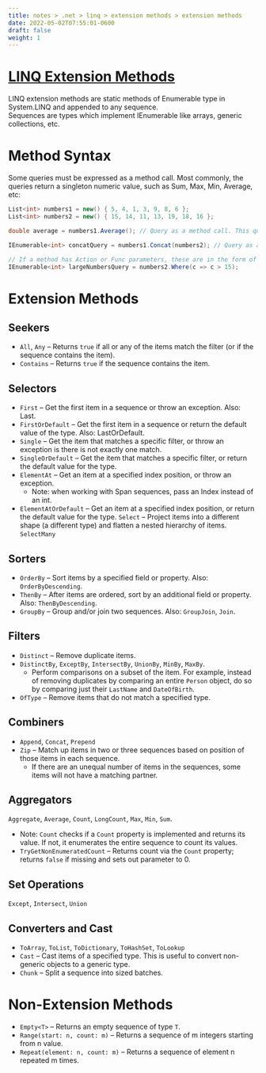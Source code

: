 ```yaml
---
title: notes > .net > linq > extension methods > extension methods
date: 2022-05-02T07:55:01-0600
draft: false
weight: 1
---
```

# [LINQ Extension Methods](https://docs.microsoft.com/en-us/dotnet/api/system.linq.enumerable?view=net-6.0)
LINQ extension methods are static methods of Enumerable type in System.LINQ and appended to any sequence.  
Sequences are types which implement IEnumerable<T> like arrays, generic collections, etc.  

# Method Syntax
Some queries must be expressed as a method call. Most commonly, the queries return a singleton numeric value, such as Sum, Max, Min, Average, etc:  
```cs
List<int> numbers1 = new() { 5, 4, 1, 3, 9, 8, 6 };
List<int> numbers2 = new() { 15, 14, 11, 13, 19, 18, 16 };

double average = numbers1.Average(); // Query as a method call. This query executes immediately because it returns a singleton.

IEnumerable<int> concatQuery = numbers1.Concat(numbers2); // Query as a method call. This query will not execute until iterated over.

// If a method has Action or Func parameters, these are in the form of a lambda expression:
IEnumerable<int> largeNumbersQuery = numbers2.Where(c => c > 15);
```

# Extension Methods
## Seekers
- `All`, `Any` – Returns `true` if all or any of the items match the filter (or if the sequence contains the item).
- `Contains` – Returns `true` if the sequence contains the item.

## Selectors
- `First` – Get the first item in a sequence or throw an exception. Also: Last.
- `FirstOrDefault` – Get the first item in a sequence or return the default value of the type. Also: LastOrDefault.
- `Single` – Get the item that matches a specific filter, or throw an exception is there is not exactly one match.
- `SingleOrDefault` – Get the item that matches a specific filter, or return the default value for the type.
- `ElementAt` – Get an item at a specified index position, or throw an exception.
  - Note: when working with Span<T> sequences, pass an Index instead of an int.
- `ElementAtOrDefault` – Get an item at a specified index position, or return the default value for the type.
`Select` – Project items into a different shape (a different type) and flatten a nested hierarchy of items.
`SelectMany`

## Sorters
- `OrderBy` – Sort items by a specified field or property. Also: `OrderByDescending`.
- `ThenBy` – After items are ordered, sort by an additional field or property. Also: `ThenByDescending`.
- `GroupBy` – Group and/or join two sequences. Also: `GroupJoin`, `Join`.

## Filters
- `Distinct` – Remove duplicate items.
- `DistinctBy`, `ExceptBy`, `IntersectBy`, `UnionBy`, `MinBy`, `MaxBy`.
  - Perform comparisons on a subset of the item. For example, instead of removing duplicates by comparing an entire `Person` object, do so by comparing just their `LastName` and `DateOfBirth`.
- `OfType` – Remove items that do not match a specified type.

## Combiners
- `Append`, `Concat`, `Prepend`
- `Zip` – Match up items in two or three sequences based on position of those items in each sequence.
  - If there are an unequal number of items in the sequences, some items will not have a matching partner.

## Aggregators
`Aggregate`, `Average`, `Count`, `LongCount`, `Max`, `Min`, `Sum`.
  - Note: `Count` checks if a `Count` property is implemented and returns its value. If not, it enumerates the entire sequence to count its values.
- `TryGetNonEnumeratedCount` – Returns count via the `Count` property; returns `false` if missing and sets out parameter to 0.

## Set Operations
`Except`, `Intersect`, `Union`

## Converters and Cast
- `ToArray`, `ToList`, `ToDictionary`, `ToHashSet`, `ToLookup`
- `Cast` – Cast items of a specified type. This is useful to convert non-generic objects to a generic type.
- `Chunk` – Split a sequence into sized batches.

# Non-Extension Methods
- `Empty<T>` – Returns an empty sequence of type `T`.
- `Range(start: n, count: m)` – Returns a sequence of m integers starting from n value.
- `Repeat(element: n, count: m)` – Returns a sequence of element n repeated m times.
